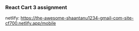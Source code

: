 ### React Cart 3 assignment
netlify:
https://the-awesome-shaantanu1234-gmail-com-site-cf700.netlify.app/mobile
